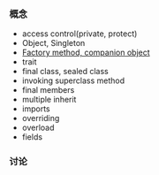 ### 概念

- access control(private, protect)
- Object, Singleton
- [Factory method, companion object](https://www.youtube.com/watch?v=wW5aBFocoXQ)
- trait
- final class, sealed class
- invoking superclass method
- final members
- multiple inherit
- imports
- overriding
- overload
- fields

### 讨论




